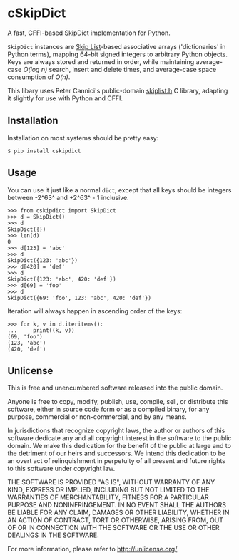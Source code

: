 # cSkipDict

A fast, CFFI-based SkipDict implementation for Python.

`SkipDict` instances are [Skip List][]-based associative arrays ('dictionaries'
in Python terms), mapping 64-bit signed integers to arbitrary Python objects.
Keys are always stored and returned in order, while maintaining average-case
*O(log n)* search, insert and delete times, and average-case space consumption
of *O(n)*.

This libary uses Peter Cannici's public-domain [skiplist.h][] C library,
adapting it slightly for use with Python and CFFI.

[Skip List]: https://en.wikipedia.org/wiki/Skip_list
[skiplist.h]: https://github.com/alpha123/skiplist.h


## Installation

Installation on most systems should be pretty easy:

    $ pip install cskipdict


## Usage

You can use it just like a normal `dict`, except that all keys should be
integers between -2^63^ and +2^63^ - 1 inclusive.

    >>> from cskipdict import SkipDict
    >>> d = SkipDict()
    >>> d
    SkipDict({})
    >>> len(d)
    0
    >>> d[123] = 'abc'
    >>> d
    SkipDict({123: 'abc'})
    >>> d[420] = 'def'
    >>> d
    SkipDict({123: 'abc', 420: 'def'})
    >>> d[69] = 'foo'
    >>> d
    SkipDict({69: 'foo', 123: 'abc', 420: 'def'})

Iteration will always happen in ascending order of the keys:

    >>> for k, v in d.iteritems():
    ...     print((k, v))
    (69, 'foo')
    (123, 'abc')
    (420, 'def')


## Unlicense

This is free and unencumbered software released into the public domain.

Anyone is free to copy, modify, publish, use, compile, sell, or distribute this
software, either in source code form or as a compiled binary, for any purpose,
commercial or non-commercial, and by any means.

In jurisdictions that recognize copyright laws, the author or authors of this
software dedicate any and all copyright interest in the software to the public
domain. We make this dedication for the benefit of the public at large and to
the detriment of our heirs and successors. We intend this dedication to be an
overt act of relinquishment in perpetuity of all present and future rights to
this software under copyright law.

THE SOFTWARE IS PROVIDED "AS IS", WITHOUT WARRANTY OF ANY KIND, EXPRESS OR
IMPLIED, INCLUDING BUT NOT LIMITED TO THE WARRANTIES OF MERCHANTABILITY,
FITNESS FOR A PARTICULAR PURPOSE AND NONINFRINGEMENT.  IN NO EVENT SHALL THE
AUTHORS BE LIABLE FOR ANY CLAIM, DAMAGES OR OTHER LIABILITY, WHETHER IN AN
ACTION OF CONTRACT, TORT OR OTHERWISE, ARISING FROM, OUT OF OR IN CONNECTION
WITH THE SOFTWARE OR THE USE OR OTHER DEALINGS IN THE SOFTWARE.

For more information, please refer to <http://unlicense.org/>
